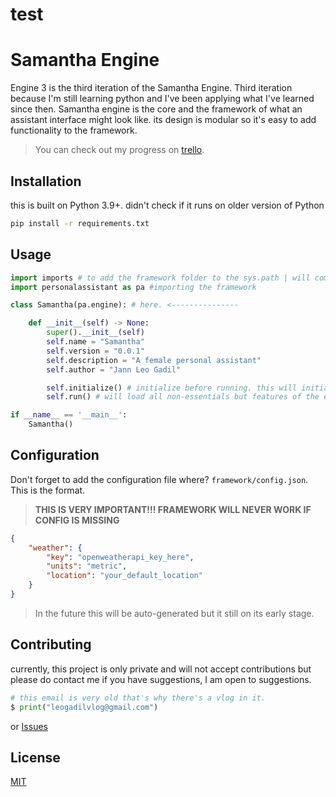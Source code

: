 # test 


# Samantha Engine

Engine 3 is the third iteration of the Samantha Engine. Third iteration because I'm still learning python and I've been applying what I've learned since then. Samantha engine is the core and the framework of what an assistant interface might look like. its design is modular so it's easy to add functionality to the framework.

> You can check out my progress on [trello](https://trello.com/b/r9b2P8p1/samantha-engine).

## Installation

this is built on Python 3.9+. didn't check if it runs on older version of Python

```bash
pip install -r requirements.txt
```

## Usage

```python
import imports # to add the framework folder to the sys.path | will come up with a better idea to do this better
import personalassistant as pa #importing the framework

class Samantha(pa.engine): # here. <---------------

    def __init__(self) -> None:
        super().__init__(self)
        self.name = "Samantha"
        self.version = "0.0.1"
        self.description = "A female personal assistant"
        self.author = "Jann Leo Gadil"

        self.initialize() # initialize before running. this will initiate all core components.
        self.run() # will load all non-essentials but features of the engine

if __name__ == '__main__':
    Samantha()
```

## Configuration
Don't forget to add the configuration file where? `framework/config.json`. This is the format.

> **THIS IS VERY IMPORTANT!!! FRAMEWORK WILL NEVER WORK IF CONFIG IS MISSING**

```json
{
    "weather": {
        "key": "openweatherapi_key_here",
        "units": "metric",
        "location": "your_default_location"
    }
}
```
> In the future this will be auto-generated but it still on its early stage.

## Contributing
currently, this project is only private and will not accept contributions but please do contact me if you have suggestions, I am open to suggestions.


```python
# this email is very old that's why there's a vlog in it.
$ print("leogadilvlog@gmail.com")
```
or [Issues](https://github.com/leogadil/engine3/issues)



## License
[MIT](https://github.com/leogadil/engine3/blob/master/LICENSE)